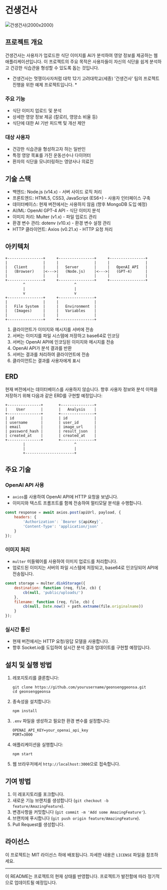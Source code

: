 # 건생건사

![건생건사(2000x2000)](https://github.com/user-attachments/assets/4d85c935-d79a-40d3-a800-8c7cd027d7dd)

## 프로젝트 개요

건생건사는 사용자가 업로드한 식단 이미지를 AI가 분석하여 영양 정보를 제공하는 웹 애플리케이션입니다. 이 프로젝트의 주요 목적은 사용자들이 자신의 식단을 쉽게 분석하고 건강한 식습관을 형성할 수 있도록 돕는 것입니다.
* 건생건사는 멋쟁이사자처럼 대학 12기 고려대학교(세종) '건생건사' 팀의 프로젝트 진행을 위한 예제 프로젝트입니다. *

### 주요 기능
- 식단 이미지 업로드 및 분석
- 상세한 영양 정보 제공 (칼로리, 영양소 비율 등)
- 식단에 대한 AI 기반 피드백 및 개선 제안

### 대상 사용자
- 건강한 식습관을 형성하고자 하는 일반인
- 특정 영양 목표를 가진 운동선수나 다이어터
- 환자의 식단을 모니터링하는 영양사나 의료진

## 기술 스택

- 백엔드: Node.js (v14.x) - 서버 사이드 로직 처리
- 프론트엔드: HTML5, CSS3, JavaScript (ES6+) - 사용자 인터페이스 구축
- 데이터베이스: 현재 버전에서는 사용하지 않음 (향후 MongoDB 도입 예정)
- AI/ML: OpenAI GPT-4 API - 식단 이미지 분석
- 이미지 처리: Multer (v1.x) - 파일 업로드 관리
- 환경 변수 관리: dotenv (v10.x) - 환경 변수 설정 관리
- HTTP 클라이언트: Axios (v0.21.x) - HTTP 요청 처리

## 아키텍처

```
+----------------+     +----------------+     +----------------+
|                |     |                |     |                |
|   Client       |     |   Server       |     |   OpenAI API   |
|   (Browser)    |<--->|   (Node.js)    |<--->|   (GPT-4)      |
|                |     |                |     |                |
+----------------+     +----------------+     +----------------+
        ^                      ^
        |                      |
        v                      v
+----------------+     +----------------+
|                |     |                |
|   File System  |     |   Environment  |
|   (Images)     |     |   Variables    |
|                |     |                |
+----------------+     +----------------+
```

1. 클라이언트가 이미지와 메시지를 서버에 전송
2. 서버는 이미지를 파일 시스템에 저장하고 base64로 인코딩
3. 서버는 OpenAI API에 인코딩된 이미지와 메시지를 전송
4. OpenAI API가 분석 결과를 반환
5. 서버는 결과를 처리하여 클라이언트에 전송
6. 클라이언트는 결과를 사용자에게 표시

## ERD

현재 버전에서는 데이터베이스를 사용하지 않습니다. 향후 사용자 정보와 분석 이력을 저장하기 위해 다음과 같은 ERD를 구현할 예정입니다:

```
+---------------+       +---------------+
|    User       |       |   Analysis    |
+---------------+       +---------------+
| id            |       | id            |
| username      |       | user_id       |
| email         |       | image_url     |
| password_hash |       | result_json   |
| created_at    |       | created_at    |
+---------------+       +---------------+
        |                      ^
        |                      |
        +----------------------+
```

## 주요 기술

### OpenAI API 사용
- `axios`를 사용하여 OpenAI API에 HTTP 요청을 보냅니다.
- 이미지와 텍스트 프롬프트를 함께 전송하여 멀티모달 분석을 수행합니다.

```javascript
const response = await axios.post(apiUrl, payload, {
    headers: {
        'Authorization': `Bearer ${apiKey}`,
        'Content-Type': 'application/json'
    }
});
```

### 이미지 처리
- `multer` 미들웨어를 사용하여 이미지 업로드를 처리합니다.
- 업로드된 이미지는 서버의 파일 시스템에 저장되고, base64로 인코딩되어 API에 전송됩니다.

```javascript
const storage = multer.diskStorage({
    destination: function (req, file, cb) {
        cb(null, 'public/uploads/')
    },
    filename: function (req, file, cb) {
        cb(null, Date.now() + path.extname(file.originalname))
    }
});
```

### 실시간 통신
- 현재 버전에서는 HTTP 요청/응답 모델을 사용합니다.
- 향후 Socket.io를 도입하여 실시간 분석 결과 업데이트를 구현할 예정입니다.

## 설치 및 실행 방법

1. 레포지토리를 클론합니다:
   ```
   git clone https://github.com/yourusername/geonsenggeonsa.git
   cd geonsenggeonsa
   ```

2. 종속성을 설치합니다:
   ```
   npm install
   ```

3. `.env` 파일을 생성하고 필요한 환경 변수를 설정합니다:
   ```
   OPENAI_API_KEY=your_openai_api_key
   PORT=3000
   ```

4. 애플리케이션을 실행합니다:
   ```
   npm start
   ```

5. 웹 브라우저에서 `http://localhost:3000`으로 접속합니다.

## 기여 방법

1. 이 레포지토리를 포크합니다.
2. 새로운 기능 브랜치를 생성합니다 (`git checkout -b feature/AmazingFeature`).
3. 변경사항을 커밋합니다 (`git commit -m 'Add some AmazingFeature'`).
4. 브랜치에 푸시합니다 (`git push origin feature/AmazingFeature`).
5. Pull Request를 생성합니다.

## 라이선스

이 프로젝트는 MIT 라이선스 하에 배포됩니다. 자세한 내용은 `LICENSE` 파일을 참조하세요.

---

이 README는 프로젝트의 현재 상태를 반영합니다. 프로젝트가 발전함에 따라 정기적으로 업데이트될 예정입니다.
